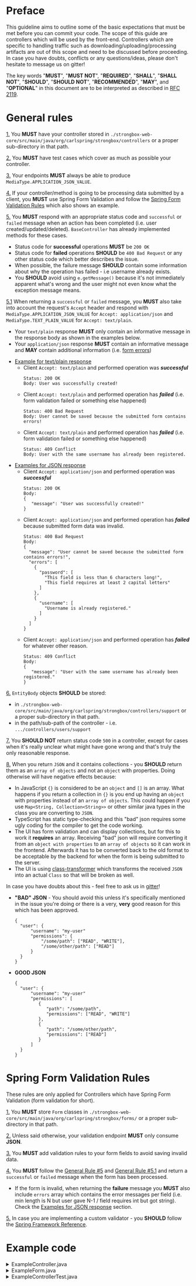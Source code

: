 # Preface

This guideline aims to outline some of the basic expectations that must be met before you can commit your code. The scope
of this guide are controllers which will be used by the front-end. Controllers which are specific to handling traffic 
such as downloading/uploading/processing artifacts are out of this scope and need to be discussed before proceeding. 
In case you have doubts, conflicts or any questions/ideas, please don't hesitate to message us on gitter!

The key words "**MUST**", "**MUST NOT**", "**REQUIRED**", "**SHALL**", "**SHALL NOT**", "**SHOULD**", "**SHOULD NOT**", 
"**RECOMMENDED**", "**MAY**", and "**OPTIONAL**" in this document are to be interpreted as described in [RFC 2119](https://tools.ietf.org/html/rfc2119).

# General rules

<a name="general-rule-1"></a>
[1.](#general-rule-1) You **MUST** have your controller stored in `./strongbox-web-core/src/main/java/org/carlspring/strongbox/controllers` 
or a proper sub-directory in that path.

<a name="general-rule-2"></a> 
[2.](#general-rule-2) You **MUST** have test cases which cover as much as possible your controller.

<a name="general-rule-3"></a> 
[3.](#general-rule-3) Your endpoints **MUST** always be able to produce `MediaType.APPLICATION_JSON_VALUE`.

<a name="general-rule-4"></a> 
[4.](#general-rule-4) If your controller/method is going to be processing data submitted by a client, you **MUST** use 
Spring Form Validation and follow the [Spring Form Validation Rules](#form-validation) which also shows an example.

<a name="general-rule-5"></a>
[5.](#general-rule-5) You **MUST** respond with an appropriate status code and `successful` or `failed` message 
when an action has been completed (i.e. user created/updated/deleted). `BaseController` has already implemented methods for these cases.

   - Status code for **successful** operations **MUST** be `200 OK`
   - Status code for **failed** operations **SHOULD** be `400 Bad Request` or any other status code which better describes the issue.
   - When possible, the failure message **SHOULD** contain some information about why the operation has failed - i.e username already exists. 
   - You **SHOULD** avoid using `e.getMessage()` because it's not immediately apparent what's wrong and the user might not 
     even know what the exception message means. 

<a name="general-rule-5.1"></a>
[5.1](#general-rule-5.1) When returning a `successful` or `failed` message, you **MUST** also take into account 
the request's `Accept` header and respond with `MediaType.APPLICATION_JSON_VALUE` for `Accept: application/json` 
and `MediaType.TEXT_PLAIN_VALUE` for `Accept: text/plain`. 

   - Your `text/plain` response **MUST** only contain an informative message in the response body as shown in the examples below. 
   - Your `application/json` response **MUST** contain an informative message and **MAY** contain additional information (i.e. [form errors](#general-rule-5-example-json)) 
   
   <a name="general-rule-5-example-plain-text"></a> 
   - [Example for text/plain response](#general-rule-5-example-plain-text)  
     - Client `Accept: text/plain` and performed operation was ***successful***
       ```
       Status: 200 OK
       Body: User was successfully created!
       ```   
     - Client `Accept: text/plain` and performed operation has ***failed*** (i.e. form validation failed or something else happened)
       ```
       Status: 400 Bad Request
       Body: User cannot be saved because the submitted form contains errors!
       ```
     - Client `Accept: text/plain` and performed operation has ***failed*** (i.e. form validation failed or something else happened)
       ```
       Status: 409 Conflict
       Body: User with the same username has already been registered.  
       ```   

   <a name="general-rule-5-example-json"></a> 
   - [Examples for JSON response](#general-rule-5-example-json)  
     - Client `Accept: application/json` and performed operation was ***successful***
       ```
       Status: 200 OK
       Body: 
       {
          "message": "User was successfully created!"
       }     
       ```   
     - Client `Accept: application/json` and performed operation has ***failed*** because submitted form data was invalid.
       ```
       Status: 400 Bad Request
       Body:
       {
         "message": "User cannot be saved because the submitted form contains errors!",
         "errors": [
           {
             "password": [
               "This field is less than 6 characters long!",
               "This field requires at least 2 capital letters"
             ]
           },
           {
             "username": [
               "Username is already registered."
             ]
           }
         ]
       }
       ```
     - Client `Accept: application/json` and performed operation has ***failed*** for whatever other reason.
       ```
       Status: 409 Conflict
       Body:
       {
          "message": "User with the same username has already been registered."
       } 
       ```

<a name="general-rule-6"></a>
[6.](#general-rule-6) `EntityBody` objects **SHOULD** be stored:

  -  in `./strongbox-web-core/src/main/java/org/carlspring/strongbox/controllers/support` or a proper sub-directory in that path.
  -  in the path/sub-path of the controller - i.e. `.../controllers/users/support`
    

<a name="general-rule-7"></a> 
[7.](#general-rule-7) You **SHOULD NOT** return status code `500` in a controller, except for cases when it's really unclear what 
might have gone wrong and that's truly the only reasonable response.

<a name="general-rule-8"></a>
[8.](#general-rule-8) When you return `JSON` and it contains collections - you **SHOULD** return them as an `array of objects` and not an `object` with properties. Doing otherwise will have negative effects because:
 - In JavaScript `{}` is considered to be an `object` and `[]` is an array. What happens if you return a collection in `{}` is you end up having an `object` with properties instead of an `array of objects`. This could happen if you use `Map<String, Collection<String>>` or other similar java types in the class you are converting to `JSON`.
 - TypeScript has static type-checking and this "bad" json requires some ugly coding for the compiler to get the code working.
 - The UI has form validation and can display collections, but for this to work it **requires** an array. Receiving "bad" json will require converting it from an `object with properties` to an `array of objects` so it can work in the frontend. Afterwards it has to be converted back to the old format to be acceptable by the backend for when the form is being submitted to the server. 
 - The UI is using [class-transformer](https://github.com/typestack/class-transformer) which transforms the received `JSON` into an actual `Class` so that will be broken as well.

In case you have doubts about this - feel free to ask us in [gitter](https://gitter.im/strongbox/strongbox?utm_source=badge&utm_medium=badge&utm_campaign=pr-badge&utm_content=badge)!

 
  - **"BAD" JSON** - You should avoid this unless it's specifically mentioned in the issue you're doing or there is a very, **very** good reason for this which has been approved.
    ```
    {
      "user": {
          "username": "my-user"
          "permissions": {
              "/some/path": ["READ", "WRITE"],
              "/some/other/path": ["READ"]
          }
      }
    }
    ```

  - **GOOD JSON**
    ```
    {
      "user": {
          "username": "my-user"
          "permissions": [
             {
                "path": "/some/path",
                "permissions": ["READ", "WRITE"]
             },
             {
                "path": "/some/other/path",
                "permissions": ["READ"]
             }
          ]
      }
    }
    ```

<a name="form-validation"></a>

# Spring Form Validation Rules 

These rules are only applied for Controllers which have Spring Form Validation (form validation for short).

<a name="form-validation-1"></a> 
[1.](#form-validation-1) You **MUST** store `Form` classes in `./strongbox-web-core/src/main/java/org/carlspring/strongbox/forms/` or a proper 
sub-directory in that path.

<a name="form-validation-2"></a>
[2.](#form-validation-2) Unless said otherwise, your validation endpoint **MUST** only consume **JSON**. 

<a name="form-validation-3"></a>
[3.](#form-validation-3) You **MUST** add validation rules to your form fields to avoid saving invalid data.   

<a name="form-validation-4"></a> 
[4.](#form-validation-4) You **MUST** follow the [General Rule #5](#general-rule-5) and [General Rule #5.1](#general-rule-5.1) and return a `successful` or `failed` 
message when the form has been processed. 

- If the form is invalid, when returning the **failure** message you **MUST** also include `errors` array which contains
the error messages per field (i.e. min length is N but user gave N-1 / field requires int but got string). Check the [Examples for JSON response](#general-rule-5-example-json) 
section.

<a name="form-validation-5"></a>
[5.](#form-validation-5) In case you are implementing a custom validator - you **SHOULD** follow the [Spring Framework Reference](https://docs.spring.io/spring/docs/current/spring-framework-reference/core.html#validation-beanvalidation-spring-constraints). 

# Example code

<details>
   <summary>ExampleController.java</summary>

	
	package org.carlspring.strongbox.controllers;

	import org.carlspring.strongbox.controllers.support.ExampleEntityBody;
	import org.carlspring.strongbox.forms.ExampleForm;
	import org.carlspring.strongbox.validation.RequestBodyValidationException;

	import java.util.Arrays;
	import java.util.List;

	import io.swagger.annotations.*;
	import org.springframework.http.HttpHeaders;
	import org.springframework.http.HttpStatus;
	import org.springframework.http.MediaType;
	import org.springframework.http.ResponseEntity;
	import org.springframework.validation.BindingResult;
	import org.springframework.validation.annotation.Validated;
	import org.springframework.web.bind.annotation.*;

	/**
	 * This oversimplified example controller is written following the How-To-Implement-Spring-Controllers guide.
	 * It's purpose is entirely educational and is meant to help newcomers.
	 * <p>
	 * https://github.com/strongbox/strongbox/wiki/How-To-Implement-Spring-Controllers
	 *
	 * @author Przemyslaw Fusik
	 * @author Steve Todorov
	 */
	@RestController
	@RequestMapping("/example-controller")
	@Api(value = "/example-controller")
	public class ExampleController
		extends BaseController
	{

	    public static final String NOT_FOUND_MESSAGE = "Could not find record in database.";


	    @ApiOperation(value = "List available examples")
	    @ApiResponses(value = { @ApiResponse(code = 200, message = "Everything went ok") })
	    @GetMapping(value = "/all",
			consumes = MediaType.APPLICATION_JSON_VALUE,
			produces = { MediaType.APPLICATION_JSON_VALUE })
	    public ResponseEntity getExamples()
	    {
		List<String> list = Arrays.asList("a", "foo", "bar", "list", "of", "strings");
		return getJSONListResponseEntityBody("examples", list);
	    }

	    @ApiOperation(value = "Show specific example")
	    @ApiResponses(value = { @ApiResponse(code = 200, message = "Everything went ok") })
	    @GetMapping(value = "/get/{example}",
			consumes = MediaType.APPLICATION_JSON_VALUE,
			produces = { MediaType.TEXT_PLAIN_VALUE,
			             MediaType.APPLICATION_JSON_VALUE })
	    public ResponseEntity getExample(@ApiParam(value = "Get a specific example", required = true)
			                     @PathVariable String example,
			                     @RequestHeader(HttpHeaders.ACCEPT) String accept)
	    {
		if (example.equals("not-found"))
		{
		    return getNotFoundResponseEntity(NOT_FOUND_MESSAGE, accept);
		}

		ExampleEntityBody body = new ExampleEntityBody(example);
		return ResponseEntity.ok(body);
	    }

	    @ApiOperation(value = "Update example's credentials.")
	    @ApiResponses(value = { @ApiResponse(code = 200, message = "Everything went ok"),
			            @ApiResponse(code = 400, message = "Validation errors occurred") })
	    @PostMapping(value = "/update/{example}",
			 consumes = MediaType.APPLICATION_JSON_VALUE,
			 produces = { MediaType.TEXT_PLAIN_VALUE,
			              MediaType.APPLICATION_JSON_VALUE })
	    public ResponseEntity updateExample(
		    @ApiParam(value = "Update a specific example using form validation", required = true)
		    @PathVariable String example,
		    @RequestHeader(HttpHeaders.ACCEPT) String accept,
		    @RequestBody(required = false) @Validated ExampleForm exampleForm,
		    BindingResult bindingResult)
	    {
		if (example.equals("not-found"))
		{
		    return getNotFoundResponseEntity(NOT_FOUND_MESSAGE, accept);
		}

		// In case of form validation failures - throw a RequestBodyValidationException.
		// This will be automatically handled afterwards.
		if (exampleForm == null)
		{
		    throw new RequestBodyValidationException("Empty request body", bindingResult);
		}
		if (bindingResult.hasErrors())
		{
		    throw new RequestBodyValidationException("Validation error", bindingResult);
		}

		return getSuccessfulResponseEntity("Credentials have been successfully updated.", accept);
	    }

	    @ApiOperation(value = "Delete an example")
	    @ApiResponses(value = { @ApiResponse(code = 200, message = "Everything went ok"),
			            @ApiResponse(code = 404, message = "Example could not be found.") })
	    @DeleteMapping(value = "/delete/{example}",
			   consumes = MediaType.APPLICATION_JSON_VALUE,
			   produces = { MediaType.TEXT_PLAIN_VALUE,
			                MediaType.APPLICATION_JSON_VALUE })
	    public ResponseEntity deleteExample(@ApiParam(value = "Delete a specific example", required = true)
			                        @PathVariable String example,
			                        @RequestHeader(HttpHeaders.ACCEPT) String accept)
	    {
		if (example.equals("not-found"))
		{
		    return getNotFoundResponseEntity(NOT_FOUND_MESSAGE, accept);
		}

		return getSuccessfulResponseEntity("example has been successfully deleted.", accept);
	    }

	    @ApiOperation(value = "Handling exceptions")
	    @ApiResponses(value = { @ApiResponse(code = 200, message = "Everything went ok"),
			            @ApiResponse(code = 500, message = "Something really bad and unpredictable happened.") })
	    @GetMapping(value = "/handle-exception",
			consumes = MediaType.APPLICATION_JSON_VALUE,
			produces = { MediaType.TEXT_PLAIN_VALUE,
			             MediaType.APPLICATION_JSON_VALUE })
	    public ResponseEntity handleExceptions(@RequestHeader(HttpHeaders.ACCEPT) String accept)
	    {
		try
		{
		    throw new Exception("Something bad happened.");
		}
		catch (Exception e)
		{
		    String message = "This example message will be logged in the logs and sent to the client.";
		    return getExceptionResponseEntity(HttpStatus.INTERNAL_SERVER_ERROR, message, e, accept);
		}
	    }
	    
	    @ApiOperation(value = "Handling unhadled exceptions")
	    @ApiResponses(value = { @ApiResponse(code = 200, message = "Everything went ok"),
			            @ApiResponse(code = 500, message = "Something really bad and unpredictable happened.") })
	    @GetMapping(value = "/unhandled-exception", consumes = MediaType.APPLICATION_JSON_VALUE, produces = { MediaType.TEXT_PLAIN_VALUE,
			                                                                                          MediaType.APPLICATION_JSON_VALUE })
	    public ResponseEntity unhandledExceptions(@RequestHeader(HttpHeaders.ACCEPT) String accept) throws Exception
	    {
		throw new Exception("Something bad happened.");
	    }

	}

</details>

<details>
   <summary>ExampleForm.java</summary>
   
    package org.carlspring.strongbox.forms;
    
    import javax.validation.constraints.NotNull;
    import javax.validation.constraints.Pattern;
    import javax.validation.constraints.Size;
    import javax.xml.bind.annotation.XmlAccessType;
    import javax.xml.bind.annotation.XmlAccessorType;
    import javax.xml.bind.annotation.XmlRootElement;
    
    /**
     * @author Przemyslaw Fusik
     */
    @XmlRootElement
    @XmlAccessorType(XmlAccessType.FIELD)
    public class ExampleForm
    {
    
        @NotNull
        @Size(max = 64)
        private String username;
    
        @Size(min = 6, message = "This field is less than 6 characters long!")
        @Pattern(regexp = ".*[A-Z].*[A-Z].*", message = "This field requires at least 2 capital letters")
        private String password;
    
        public String getUsername()
        {
            return username;
        }
    
        public void setUsername(final String username)
        {
            this.username = username;
        }
    
        public String getPassword()
        {
            return password;
        }
    
        public void setPassword(final String password)
        {
            this.password = password;
        }
    }
</details>


<details>
   <summary>ExampleControllerTest.java</summary>
   
    package org.carlspring.strongbox.controllers;
    
    import org.carlspring.strongbox.config.IntegrationTest;
    import org.carlspring.strongbox.forms.ExampleForm;
    import org.carlspring.strongbox.rest.common.RestAssuredBaseTest;
    
    import org.junit.Test;
    import org.junit.runner.RunWith;
    import org.springframework.http.HttpStatus;
    import org.springframework.http.MediaType;
    import org.springframework.test.context.junit4.SpringJUnit4ClassRunner;
    import static io.restassured.module.mockmvc.RestAssuredMockMvc.given;
    import static org.hamcrest.CoreMatchers.containsString;
    import static org.hamcrest.Matchers.*;
    
    /**
     * @author Przemyslaw Fusik
     * @author Steve Todorov
     */
    @IntegrationTest
    @RunWith(SpringJUnit4ClassRunner.class)
    public class ExampleControllerTest
            extends RestAssuredBaseTest
    {
    
        @Test
        public void testGetExamplesResponse()
                throws Exception
        {
            given().accept(MediaType.APPLICATION_JSON_VALUE)
                   .contentType(MediaType.APPLICATION_JSON_VALUE)
                   .when()
                   .get("/example-controller/all")
                   .peek() // Use peek() to print the output
                   .then()
                   .statusCode(HttpStatus.OK.value())
                   .body("examples", hasSize(greaterThan(0)));
        }
    
        @Test
        public void testGetExampleResponse()
                throws Exception
        {
            given().accept(MediaType.APPLICATION_JSON_VALUE)
                   .contentType(MediaType.APPLICATION_JSON_VALUE)
                   .when()
                   .get("/example-controller/get/foo-bar")
                   .peek() // Use peek() to print the output
                   .then()
                   .statusCode(HttpStatus.OK.value())
                   .body("name", not(nullValue()));
        }
    
        @Test
        public void testGetNonExistingJsonExampleResponse()
                throws Exception
        {
            given().accept(MediaType.APPLICATION_JSON_VALUE)
                   .contentType(MediaType.APPLICATION_JSON_VALUE)
                   .when()
                   .get("/example-controller/get/not-found")
                   .peek() // Use peek() to print the output
                   .then()
                   .statusCode(HttpStatus.NOT_FOUND.value())
                   .body("message", not(nullValue()));
        }
    
        @Test
        public void testGetNonExistingPlainExampleResponse()
                throws Exception
        {
            given().accept(MediaType.TEXT_PLAIN_VALUE)
                   .contentType(MediaType.APPLICATION_JSON_VALUE)
                   .when()
                   .get("/example-controller/get/not-found")
                   .peek() // Use peek() to print the output
                   .then()
                   .statusCode(HttpStatus.NOT_FOUND.value())
                   .body(containsString(ExampleController.NOT_FOUND_MESSAGE));
        }
    
        @Test
        public void testDeleteExampleResponse()
                throws Exception
        {
            given().accept(MediaType.APPLICATION_JSON_VALUE)
                   .contentType(MediaType.APPLICATION_JSON_VALUE)
                   .when()
                   .delete("/example-controller/delete/foo-bar")
                   .peek() // Use peek() to print the output
                   .then()
                   .statusCode(HttpStatus.OK.value())
                   .body("message", not(nullValue()));
        }
    
        @Test
        public void testDeleteNonExistingExampleResponse()
                throws Exception
        {
            given().accept(MediaType.APPLICATION_JSON_VALUE)
                   .contentType(MediaType.APPLICATION_JSON_VALUE)
                   .when()
                   .delete("/example-controller/delete/not-found")
                   .peek() // Use peek() to print the output
                   .then()
                   .statusCode(HttpStatus.NOT_FOUND.value())
                   .body("message", not(nullValue()));
        }
    
        @Test
        public void testBadFormRequestWithJsonResponse()
                throws Exception
        {
            ExampleForm exampleForm = new ExampleForm();
            exampleForm.setPassword("god");
    
            given().accept(MediaType.APPLICATION_JSON_VALUE)
                   .contentType(MediaType.APPLICATION_JSON_VALUE)
                   .body(exampleForm)
                   .when()
                   .post("/example-controller/update/foo-bar")
                   .peek() // Use peek() to print the output
                   .then()
                   .statusCode(HttpStatus.BAD_REQUEST.value())
                   .body("message", not(nullValue()))
                   .body("errors", hasSize(greaterThan(0)));
        }
    
        @Test
        public void testBadFormRequestWithPlainTextResponse()
                throws Exception
        {
            ExampleForm exampleForm = new ExampleForm();
            exampleForm.setPassword("god");
    
            given().accept(MediaType.TEXT_PLAIN_VALUE)
                   .contentType(MediaType.APPLICATION_JSON_VALUE)
                   .body(exampleForm)
                   .when()
                   .post("/example-controller/update/foo-bar")
                   .peek() // Use peek() to print the output
                   .then()
                   .statusCode(HttpStatus.BAD_REQUEST.value())
                   .body(containsString("Validation error"));
        }
    
        @Test
        public void testEmptyFormRequestBodyWithJsonResponse()
                throws Exception
        {
            given().accept(MediaType.APPLICATION_JSON_VALUE)
                   .contentType(MediaType.APPLICATION_JSON_VALUE)
                   .when()
                   .post("/example-controller/update/foo-bar")
                   .peek() // Use peek() to print the output
                   .then()
                   .statusCode(HttpStatus.BAD_REQUEST.value())
                   .body("message", not(nullValue()));
        }
    
        @Test
        public void testEmptyFormRequestBodyWithPlainTextResponse()
                throws Exception
        {
            given().accept(MediaType.TEXT_PLAIN_VALUE)
                   .contentType(MediaType.APPLICATION_JSON_VALUE)
                   .when()
                   .post("/example-controller/update/foo-bar")
                   .peek() // Use peek() to print the output
                   .then()
                   .statusCode(HttpStatus.BAD_REQUEST.value())
                   .body(containsString("Empty request body"));
        }
    
        @Test
        public void testValidFormRequestWithJsonResponse()
                throws Exception
        {
            ExampleForm exampleForm = new ExampleForm();
            exampleForm.setPassword("abcDEF1234");
            exampleForm.setUsername("my-username");
    
            given().accept(MediaType.APPLICATION_JSON_VALUE)
                   .contentType(MediaType.APPLICATION_JSON_VALUE)
                   .body(exampleForm)
                   .when()
                   .post("/example-controller/update/foo-bar")
                   .peek() // Use peek() to print the output
                   .then()
                   .statusCode(HttpStatus.OK.value())
                   .body("message", not(nullValue()));
        }
    
        @Test
        public void testValidFormRequestWithPlainTextResponse()
                throws Exception
        {
            ExampleForm exampleForm = new ExampleForm();
            exampleForm.setPassword("abcDEF1234");
            exampleForm.setUsername("my-username");
    
            given().accept(MediaType.TEXT_PLAIN_VALUE)
                   .contentType(MediaType.APPLICATION_JSON_VALUE)
                   .body(exampleForm)
                   .when()
                   .post("/example-controller/update/foo-bar")
                   .peek() // Use peek() to print the output
                   .then()
                   .statusCode(HttpStatus.OK.value())
                   .body(containsString("Credentials have been successfully updated"));
        }
    
        @Test
        public void testExceptionHandlingWithJsonResponse()
                throws Exception
        {
            given().accept(MediaType.APPLICATION_JSON_VALUE)
                   .contentType(MediaType.APPLICATION_JSON_VALUE)
                   .when()
                   .get("/example-controller/handle-exception")
                   .peek() // Use peek() to print the output
                   .then()
                   .statusCode(HttpStatus.INTERNAL_SERVER_ERROR.value())
                   .body("message", containsString("This example message will be logged in the logs and sent to the client."));
        }
    
        @Test
        public void testExceptionHandlingWithPlainTextResponse()
                throws Exception
        {
            given().accept(MediaType.TEXT_PLAIN_VALUE)
                   .contentType(MediaType.APPLICATION_JSON_VALUE)
                   .when()
                   .get("/example-controller/handle-exception")
                   .peek() // Use peek() to print the output
                   .then()
                   .statusCode(HttpStatus.INTERNAL_SERVER_ERROR.value())
                   .body(containsString("This example message will be logged in the logs and sent to the client."));
        }
    
        @Test
        public void testUnhandledExceptionHandlingWithJsonResponse()
                throws Exception
        {
            given().accept(MediaType.APPLICATION_JSON_VALUE)
                   .contentType(MediaType.APPLICATION_JSON_VALUE)
                   .when()
                   .get("/example-controller/unhandled-exception")
                   .peek() // Use peek() to print the output
                   .then()
                   .statusCode(HttpStatus.INTERNAL_SERVER_ERROR.value())
                   .body("error", containsString("Something bad happened."));
        }
    
        @Test
        public void testUnhandledExceptionHandlingWithPlainTextResponse()
                throws Exception
        {
            given().accept(MediaType.TEXT_PLAIN_VALUE)
                   .contentType(MediaType.APPLICATION_JSON_VALUE)
                   .when()
                   .get("/example-controller/unhandled-exception")
                   .peek() // Use peek() to print the output
                   .then()
                   .statusCode(HttpStatus.INTERNAL_SERVER_ERROR.value())
                   .body(containsString("Something bad happened."));
        }
        
    }
</details>

